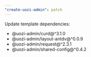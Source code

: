 ```yaml
---
"create-uozi-admin": patch
---
```


Update template dependencies:
- @uozi-admin/curd@^3.1.0
- @uozi-admin/layout-antdv@^0.0.9
- @uozi-admin/request@^2.3.1
- @uozi-admin/shared-config@^0.4.2
